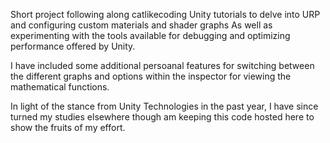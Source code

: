 Short project following along catlikecoding Unity tutorials to delve into URP and configuring custom materials and shader graphs
As well as experimenting with the tools available for debugging and optimizing performance offered by Unity.

I have included some additional persoanal features for switching between the different graphs and options within the inspector for viewing the mathematical functions.

In light of the stance from Unity Technologies in the past year, I have since turned my studies elsewhere though am keeping this code hosted here to show the fruits of my effort.
